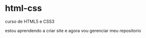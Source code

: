 # html-css
 curso de HTML5 e CSS3

estou aprendendo a criar site e agora vou gerenciar meu repositorio